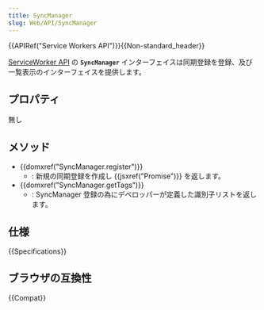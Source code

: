 ```yaml
---
title: SyncManager
slug: Web/API/SyncManager
---
```


{{APIRef("Service Workers API")}}{{Non-standard_header}}

[ServiceWorker API](/ja/docs/Web/API/ServiceWorker_API) の **`SyncManager`** インターフェイスは同期登録を登録、及び一覧表示のインターフェイスを提供します。

## プロパティ

無し

## メソッド

- {{domxref("SyncManager.register")}}
  - : 新規の同期登録を作成し {{jsxref("Promise")}} を返します。
- {{domxref("SyncManager.getTags")}}
  - : SyncManager 登録の為にデベロッパーが定義した識別子リストを返します。

## 仕様

{{Specifications}}

## ブラウザの互換性

{{Compat}}
